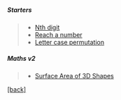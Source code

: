 ##### Starters
> - [Nth digit](https://leetcode.com/problems/nth-digit/description/)
> - [Reach a number](https://leetcode.com/problems/reach-a-number/description/)
> - [Letter case permutation](https://leetcode.com/problems/letter-case-permutation/description/)

##### Maths v2
> - [Surface Area of 3D Shapes](https://leetcode.com/problems/surface-area-of-3d-shapes/description/)

[[back]](https://github.com/anicksaha/leetcode/blob/master/resources/problems.md)

